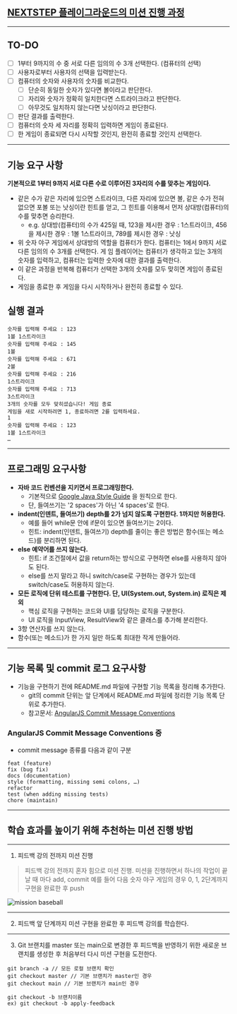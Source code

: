 ## [NEXTSTEP 플레이그라운드의 미션 진행 과정](https://github.com/next-step/nextstep-docs/blob/master/playground/README.md)

---
## TO-DO
- [ ] 1부터 9까지의 수 중 서로 다른 임의의 수 3개 선택한다. (컴퓨터의 선택)
- [ ] 사용자로부터 사용자의 선택을 입력받는다.
- [ ] 컴퓨터의 숫자와 사용자의 숫자를 비교한다.
  - [ ] 단순히 동일한 숫자가 있다면 볼이라고 판단한다.
  - [ ] 자리와 숫자가 정확히 일치한다면 스트라이크라고 판단한다.
  - [ ] 아무것도 일치하지 않는다면 낫싱이라고 판단한다.
- [ ] 판단 결과를 출력한다.
- [ ] 컴퓨터의 숫자 세 자리를 정확히 입력하면 게임이 종료된다.
- [ ] 한 게임이 종료되면 다시 시작할 것인지, 완전히 종료할 것인지 선택한다.

---
## 기능 요구 사항
**기본적으로 1부터 9까지 서로 다른 수로 이루어진 3자리의 수를 맞추는 게임이다.**
- 같은 수가 같은 자리에 있으면 스트라이크, 다른 자리에 있으면 볼, 같은 수가 전혀 없으면 포볼 또는 낫싱이란 힌트를 얻고, 그 힌트를 이용해서 먼저 상대방(컴퓨터)의 수를 맞추면 승리한다.
  - e.g. 상대방(컴퓨터)의 수가 425일 때, 123을 제시한 경우 : 1스트라이크, 456을 제시한 경우 : 1볼 1스트라이크, 789를 제시한 경우 : 낫싱
- 위 숫자 야구 게임에서 상대방의 역할을 컴퓨터가 한다. 컴퓨터는 1에서 9까지 서로 다른 임의의 수 3개를 선택한다. 게 임 플레이어는 컴퓨터가 생각하고 있는 3개의 숫자를 입력하고, 컴퓨터는 입력한 숫자에 대한 결과를 출력한다.
- 이 같은 과정을 반복해 컴퓨터가 선택한 3개의 숫자를 모두 맞히면 게임이 종료된다.
- 게임을 종료한 후 게임을 다시 시작하거나 완전히 종료할 수 있다.

## 실행 결과
~~~
숫자를 입력해 주세요 : 123
1볼 1스트라이크
숫자를 입력해 주세요 : 145
1볼
숫자를 입력해 주세요 : 671
2볼
숫자를 입력해 주세요 : 216
1스트라이크
숫자를 입력해 주세요 : 713
3스트라이크
3개의 숫자를 모두 맞히셨습니다! 게임 종료
게임을 새로 시작하려면 1, 종료하려면 2를 입력하세요.
1
숫자를 입력해 주세요 : 123
1볼 1스트라이크
…
~~~

---
## 프로그래밍 요구사항
- **자바 코드 컨벤션을 지키면서 프로그래밍한다.**
  - 기본적으로 [Google Java Style Guide](https://google.github.io/styleguide/javaguide.html) 을 원칙으로 한다.
  - 단, 들여쓰기는 '2 spaces'가 아닌 '4 spaces'로 한다.
- **indent(인덴트, 들여쓰기) depth를 2가 넘지 않도록 구현한다. 1까지만 허용한다.**
  - 예를 들어 while문 안에 if문이 있으면 들여쓰기는 2이다.
  - 힌트: indent(인덴트, 들여쓰기) depth를 줄이는 좋은 방법은 함수(또는 메소드)를 분리하면 된다.
- **else 예약어를 쓰지 않는다.**
  - 힌트: if 조건절에서 값을 return하는 방식으로 구현하면 else를 사용하지 않아도 된다.
  - else를 쓰지 말라고 하니 switch/case로 구현하는 경우가 있는데 switch/case도 허용하지 않는다.
- **모든 로직에 단위 테스트를 구현한다. 단, UI(System.out, System.in) 로직은 제외**
  - 핵심 로직을 구현하는 코드와 UI를 담당하는 로직을 구분한다.
  - UI 로직을 InputView, ResultView와 같은 클래스를 추가해 분리한다.
- 3항 연산자를 쓰지 않는다.
- 함수(또는 메소드)가 한 가지 일만 하도록 최대한 작게 만들어라.

---
## 기능 목록 및 commit 로그 요구사항
- 기능을 구현하기 전에 README.md 파일에 구현할 기능 목록을 정리해 추가한다.
  - git의 commit 단위는 앞 단계에서 README.md 파일에 정리한 기능 목록 단위로 추가한다.
  - 참고문서: [AngularJS Commit Message Conventions](https://gist.github.com/stephenparish/9941e89d80e2bc58a153)

### AngularJS Commit Message Conventions 중
- commit message 종류를 다음과 같이 구분
~~~
feat (feature)
fix (bug fix)
docs (documentation)
style (formatting, missing semi colons, …)
refactor
test (when adding missing tests)
chore (maintain)
~~~

---
## 학습 효과를 높이기 위해 추천하는 미션 진행 방법

---
1. 피드백 강의 전까지 미션 진행 
> 피드백 강의 전까지 혼자 힘으로 미션 진행. 미션을 진행하면서 하나의 작업이 끝날 때 마다 add, commit
> 예를 들어 다음 숫자 야구 게임의 경우 0, 1, 2단계까지 구현을 완료한 후 push

![mission baseball](https://raw.githubusercontent.com/next-step/nextstep-docs/master/playground/images/mission_baseball.png)

---
2. 피드백 앞 단계까지 미션 구현을 완료한 후 피드백 강의를 학습한다.

---
3. Git 브랜치를 master 또는 main으로 변경한 후 피드백을 반영하기 위한 새로운 브랜치를 생성한 후 처음부터 다시 미션 구현을 도전한다.

```
git branch -a // 모든 로컬 브랜치 확인
git checkout master // 기본 브랜치가 master인 경우
git checkout main // 기본 브랜치가 main인 경우

git checkout -b 브랜치이름
ex) git checkout -b apply-feedback
```
